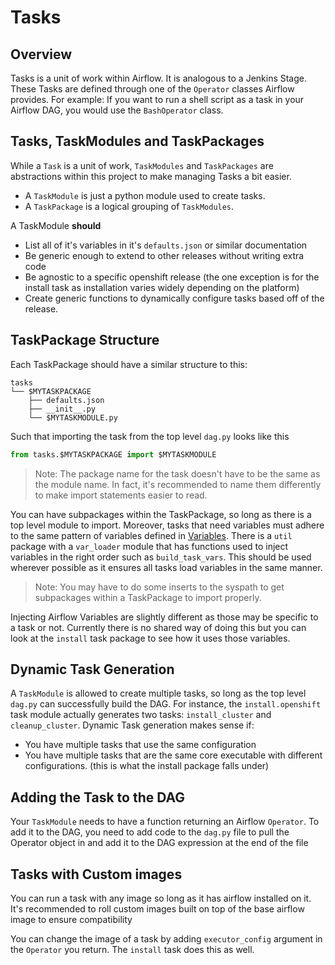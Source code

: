 # Tasks

## Overview

Tasks is a unit of work within Airflow. It is analogous to a Jenkins Stage. These Tasks are defined through one of the `Operator` classes Airflow provides.
For example: If you want to run a shell script as a task in your Airflow DAG, you would use the `BashOperator` class.

## Tasks, TaskModules and TaskPackages

While a `Task` is a unit of work, `TaskModules` and `TaskPackages` are abstractions within this project to make managing Tasks a bit easier.

* A `TaskModule` is just a python module used to create tasks. 
* A `TaskPackage` is a logical grouping of `TaskModules`. 


A TaskModule **should**

* List all of it's variables in it's `defaults.json` or similar documentation
* Be generic enough to extend to other releases without writing extra code 
* Be agnostic to a specific openshift release (the one exception is for the install task as installation varies widely depending on the platform)
* Create generic functions to dynamically configure tasks based off of the release. 

## TaskPackage Structure

Each TaskPackage should have a similar structure to this:

```
tasks
└── $MYTASKPACKAGE
    ├── defaults.json
    ├── __init__.py 
    └── $MYTASKMODULE.py
```

Such that importing the task from the top level `dag.py` looks like this

```python
from tasks.$MYTASKPACKAGE import $MYTASKMODULE

```

> Note: The package name for the task doesn't have to be the same as the module name. In fact, it's recommended to name them differently to make import statements easier to read. 



You can have subpackages within the TaskPackage, so long as there is a top level module to import. Moreover, tasks that need variables must adhere to the same pattern of variables defined in [Variables](./variables.md). There is a `util` package with a `var_loader` module that has functions used to inject variables in the right order such as `build_task_vars`. This should be used wherever possible as it ensures all tasks load variables in the same manner. 

> Note: You may have to do some inserts to the syspath to get subpackages within a TaskPackage to import properly. 

Injecting Airflow Variables are slightly different as those may be specific to a task or not. Currently there is no shared way of doing this but you can look at the `install` task package to see how it uses those variables. 

## Dynamic Task Generation

A `TaskModule` is allowed to create multiple tasks, so long as the top level `dag.py` can successfully build the DAG. For instance, the `install.openshift` task module actually generates two tasks: `install_cluster` and `cleanup_cluster`. Dynamic Task generation makes sense if:

* You have multiple tasks that use the same configuration
* You have multiple tasks that are the same core executable with different configurations. (this is what the install package falls under)
## Adding the Task to the DAG

Your `TaskModule` needs to have a function returning an Airflow `Operator`. To add it to the DAG, you need to add code to the `dag.py` file to pull the Operator object in and add it to the DAG expression at the end of the file

## Tasks with Custom images

You can run a task with any image so long as it has airflow installed on it. It's recommended to roll custom images built on top of the base airflow image to 
ensure compatibility

You can change the image of a task by adding `executor_config` argument in the `Operator` you return. The `install` task does this as well.